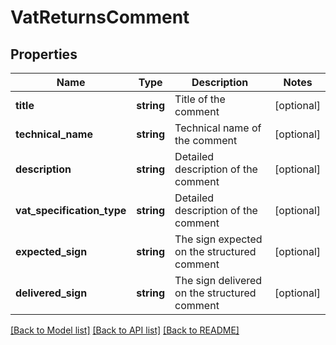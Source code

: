# VatReturnsComment

## Properties
Name | Type | Description | Notes
------------ | ------------- | ------------- | -------------
**title** | **string** | Title of the comment | [optional] 
**technical_name** | **string** | Technical name of the comment | [optional] 
**description** | **string** | Detailed description of the comment | [optional] 
**vat_specification_type** | **string** | Detailed description of the comment | [optional] 
**expected_sign** | **string** | The sign expected on the structured comment | [optional] 
**delivered_sign** | **string** | The sign delivered on the structured comment | [optional] 

[[Back to Model list]](../../README.md#documentation-for-models) [[Back to API list]](../../README.md#documentation-for-api-endpoints) [[Back to README]](../../README.md)

